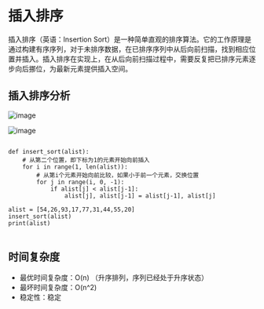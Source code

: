 # 插入排序

插入排序（英语：Insertion Sort）是一种简单直观的排序算法。它的工作原理是通过构建有序序列，对于未排序数据，在已排序序列中从后向前扫描，找到相应位置并插入。插入排序在实现上，在从后向前扫描过程中，需要反复把已排序元素逐步向后挪位，为最新元素提供插入空间。


## 插入排序分析

![image](https://github.com/xiaoxingchen505/DataStructure-Algorithm-Notes/blob/master/images/insert.jpg)


![image](https://github.com/xiaoxingchen505/DataStructure-Algorithm-Notes/blob/master/images/Insertion-sort-example.gif)

<pre>
<code>
def insert_sort(alist):
    # 从第二个位置，即下标为1的元素开始向前插入
    for i in range(1, len(alist)):
        # 从第i个元素开始向前比较，如果小于前一个元素，交换位置
        for j in range(i, 0, -1):
            if alist[j] < alist[j-1]:
                alist[j], alist[j-1] = alist[j-1], alist[j]

alist = [54,26,93,17,77,31,44,55,20]
insert_sort(alist)
print(alist)
</code>
</pre>

## 时间复杂度

* 最优时间复杂度：O(n) （升序排列，序列已经处于升序状态）
* 最坏时间复杂度：O(n^2)
* 稳定性：稳定